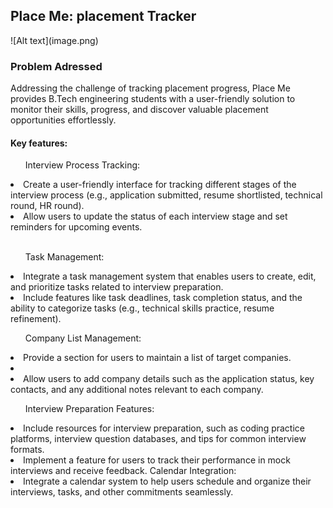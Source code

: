 <h2>Place Me: placement Tracker</h2>
![Alt text](image.png)

<h3>Problem Adressed</h3>

Addressing the challenge of tracking placement progress, Place Me provides B.Tech engineering students with a user-friendly solution to monitor their skills, progress, and discover valuable placement opportunities effortlessly.

<h4>Key features: </h4>

<ul> Interview Process Tracking:</ul>
 <li>Create a user-friendly interface for tracking different stages of the interview process (e.g., application submitted, resume shortlisted, technical round, HR round).</li>
 <li>Allow users to update the status of each interview stage and set reminders for upcoming events.</li><br>

<ul>Task Management:</ul>
<li>Integrate a task management system that enables users to create, edit, and prioritize tasks related to interview preparation.</li>
<li>Include features like task deadlines, task completion status, and the ability to categorize tasks (e.g., technical skills practice, resume refinement).</li>
<ul>Company List Management:</ul>
<li>Provide a section for users to maintain a list of target companies.<li>
<li>Allow users to add company details such as the application status, key contacts, and any additional notes relevant to each company.</li>
<ul>Interview Preparation Features:</ul>
<li>Include resources for interview preparation, such as coding practice platforms, interview question databases, and tips for common interview formats.</li>
<li>Implement a feature for users to track their performance in mock interviews and receive feedback.
Calendar Integration:</li>
<li>Integrate a calendar system to help users schedule and organize their interviews, tasks, and other commitments seamlessly.</li>
